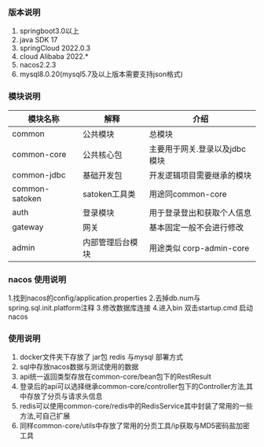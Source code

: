 ### 版本说明
1. springboot3.0以上
2. java SDK 17
3. springCloud 2022.0.3
4. cloud Alibaba  2022.*
5. nacos2.2.3
6. mysql8.0.20(mysql5.7及以上版本需要支持json格式)
### 模块说明
  模块名称 | 解释 | 介绍
 ----------- | ---------- | -----
 common | 公共模块 | 总模块
 common-core | 公共核心包 | 主要用于网关.登录以及jdbc模块
 common-jdbc | 基础开发包 | 开发逻辑项目需要继承的模块
 common-satoken | satoken工具类 | 用途同common-core
 auth | 登录模块 | 用于登录登出和获取个人信息
 gateway | 网关 | 基本固定一般不会进行修改
 admin | 内部管理后台模块 | 用途类似 corp-admin-core

### nacos 使用说明
1.找到nacos的config/application.properties
2.去掉db.num与spring.sql.init.platform注释
3.修改数据库连接
4.进入bin 双击startup.cmd 启动nacos   

### 使用说明
1. docker文件夹下存放了 jar包 redis 与mysql 部署方式 
2. sql中存放nacos数据与测试使用的数据
3. api统一返回类型存放在common-core/bean包下的RestResult
4. 登录后的api可以选择继承common-core/controller包下的Controller方法,其中存放了分页与请求头信息
5. redis可以使用common-core/redis中的RedisService其中封装了常用的一些方法,可自己扩展
6. 同样common-core/utils中存放了常用的分页工具/ip获取与MD5密码盐加密工具
    
